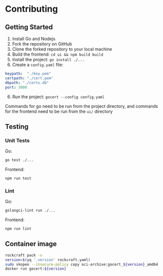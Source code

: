 # Contributing

## Getting Started

1. Install Go and Nodejs
1. Fork the repository on GitHub
2. Clone the forked repository to your local machine
3. Build the frontend: `cd ui && npm build build`
4. Install the project: `go install ./...`
5. Create a `config.yaml` file:
```yaml
keypath:  "./key.pem"
certpath: "./cert.pem"
dbpath: "./certs.db"
port: 3000
```
6. Run the project: `gocert --config config.yaml`

Commands for go need to be run from the project directory, and commands for the frontend need to be run from the `ui/` directory
## Testing

### Unit Tests

Go:
```bash
go test ./...
```
Frontend:
```bash
npm run test
```

### Lint

Go:
```bash
golangci-lint run ./...
```
Frontend:
```bash
npm run lint
```

## Container image

```bash
rockcraft pack -v
version=$(yq '.version' rockcraft.yaml)
sudo skopeo --insecure-policy copy oci-archive:gocert_${version}_amd64.rock docker-daemon:gocert:${version}
docker run gocert:${version}
```
